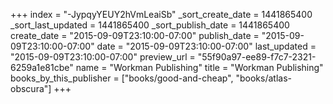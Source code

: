 +++
index = "-JypqyYEUY2hVmLeaiSb"
_sort_create_date = 1441865400
_sort_last_updated = 1441865400
_sort_publish_date = 1441865400
create_date = "2015-09-09T23:10:00-07:00"
publish_date = "2015-09-09T23:10:00-07:00"
date = "2015-09-09T23:10:00-07:00"
last_updated = "2015-09-09T23:10:00-07:00"
preview_url = "55f90a97-ee89-f7c7-2321-6259a1e81cbe"
name = "Workman Publishing"
title = "Workman Publishing"
books_by_this_publisher = ["books/good-and-cheap", "books/atlas-obscura"]
+++
